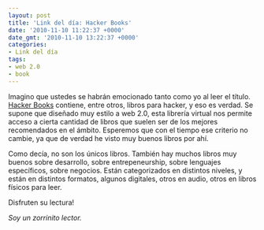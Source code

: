 ```yaml
---
layout: post
title: 'Link del día: Hacker Books'
date: '2010-11-10 11:22:37 +0000'
date_gmt: '2010-11-10 13:22:37 +0000'
categories:
- Link del día
tags:
- web 2.0
- book
---
```


Imagino que ustedes se habrán emocionado tanto como yo al leer el título. [Hacker Books](http://www.hn-books.com/) contiene, entre otros, libros para hacker, y eso es verdad. Se supone que diseñado muy estilo a web 2.0, esta librería virtual nos permite acceso a cierta cantidad de libros que suelen ser de los mejores recomendados en el ámbito. Esperemos que con el tiempo ese criterio no cambie, ya que de verdad he visto muy buenos libros por ahí.

Como decía, no son los únicos libros. También hay muchos libros muy buenos sobre desarrollo, sobre entrepeneurship, sobre lenguajes específicos, sobre negocios. Están categorizados en distintos niveles, y están en distintos formatos, algunos digitales, otros en audio, otros en libros físicos para leer.

Disfruten su lectura!

_Soy un zorrinito lector._
